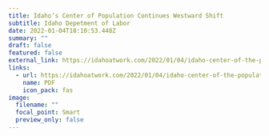 ```yaml
---
title: Idaho’s Center of Population Continues Westward Shift
subtitle: Idaho Depetment of Labor
date: 2022-01-04T18:10:53.448Z
summary: ""
draft: false
featured: false
external_link: https://idahoatwork.com/2022/01/04/idaho-center-of-the-population-continues-westward-shift/
links:
  - url: https://idahoatwork.com/2022/01/04/idaho-center-of-the-population-continues-westward-shift/
    name: PDF
    icon_pack: fas
image:
  filename: ""
  focal_point: Smart
  preview_only: false
---
```

